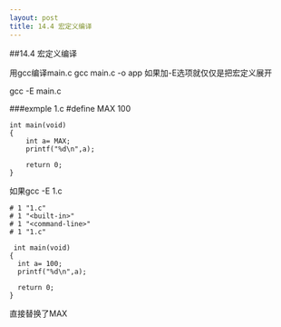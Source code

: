 ```yaml
---
layout: post
title: 14.4 宏定义编译 
---
```

##14.4 宏定义编译 

用gcc编译main.c
gcc main.c -o app
如果加-E选项就仅仅是把宏定义展开

gcc -E main.c

###exmple
1.c
	#define MAX 100

	int main(void)
	{
		int a= MAX;
		printf("%d\n",a);

		return 0;
	}
如果gcc -E 1.c 

	# 1 "1.c"
	# 1 "<built-in>"
	# 1 "<command-line>"
	# 1 "1.c"

	 int main(void)
 	{
	  int a= 100;
	  printf("%d\n",a);

	  return 0;
 	}

直接替换了MAX


